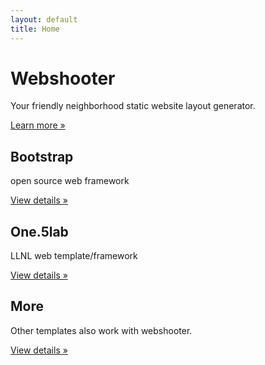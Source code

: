 ```yaml
---
layout: default
title: Home
---
```


<div class="hero-unit">
<p><h1>Webshooter</h1>
<p>Your friendly neighborhood static website layout generator.</p>
<p><a href="webshooter.html" class="btn btn-primary btn-large">Learn more &raquo;</a></p></p></div>

<div class="row">
<!-- Main hero unit for a primary marketing message or call to action -->

<p><div class="span4">
<h2>Bootstrap</h2>
<p>open source web framework</p>
<p><a href="bootstrap.html" class="btn" href="#">View details &raquo;</a></p>
</div>
<div class="span4">
<h2>One.5lab</h2>
<p>LLNL web template/framework</p>
<p><a href="one.5lab.html" class="btn" href="#">View details &raquo;</a></p>
</div>
<div class="span4">
<h2>More</h2>
<p>Other templates also work with webshooter.</p>
<p><a href="more.html" class="btn" href="#">View details &raquo;</a></p>
</div></p></div> 
